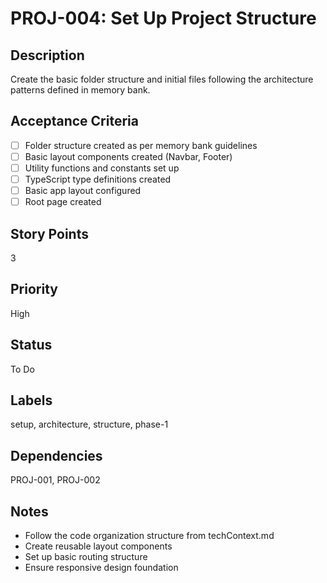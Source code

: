 # PROJ-004: Set Up Project Structure

## Description
Create the basic folder structure and initial files following the architecture patterns defined in memory bank.

## Acceptance Criteria
- [ ] Folder structure created as per memory bank guidelines
- [ ] Basic layout components created (Navbar, Footer)
- [ ] Utility functions and constants set up
- [ ] TypeScript type definitions created
- [ ] Basic app layout configured
- [ ] Root page created

## Story Points
3

## Priority
High

## Status
To Do

## Labels
setup, architecture, structure, phase-1

## Dependencies
PROJ-001, PROJ-002

## Notes
- Follow the code organization structure from techContext.md
- Create reusable layout components
- Set up basic routing structure
- Ensure responsive design foundation
